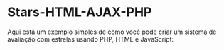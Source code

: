 # Stars-HTML-AJAX-PHP
Aqui está um exemplo simples de como você pode criar um sistema de avaliação com estrelas usando PHP, HTML e JavaScript:
